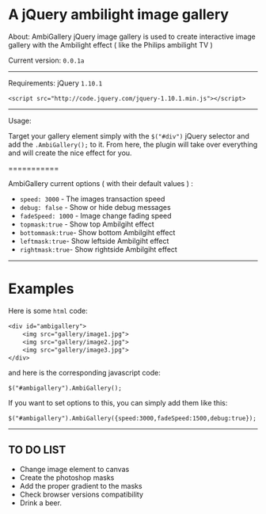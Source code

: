 A jQuery ambilight image gallery
===========

About: AmbiGallery jQuery image gallery is used to create interactive image gallery with the Ambilight effect ( like the Philips ambilight TV )

Current version: ```0.0.1a ```

-----------------
Requirements:
jQuery ``1.10.1``

	<script src="http://code.jquery.com/jquery-1.10.1.min.js"></script>

------------------
Usage:

Target your gallery element simply with the ``$("#div")`` jQuery selector and add the ``.AmbiGallery();`` to it. From here, the plugin will take over everything and will create the nice effect for you.

===========

AmbiGallery current options ( with their default values ) :

- ``speed: 3000`` - The images transaction speed
- ``debug: false`` - Show or hide debug messages
- ``fadeSpeed: 1000`` - Image change fading speed
- ``topmask:true`` - Show top Ambilgiht effect
- ``bottommask:true``- Show bottom Ambilgiht effect
- ``leftmask:true``- Show leftside Ambilgiht effect
- ``rightmask:true``- Show rightside Ambilgiht effect


----------
Examples
==========

Here is some ``html`` code:

	<div id="ambigallery">
		<img src="gallery/image1.jpg">
		<img src="gallery/image2.jpg">
		<img src="gallery/image3.jpg">
	</div>


and here is the corresponding javascript code:

	$("#ambigallery").AmbiGallery();
	
If you want to set options to this, you can simply add them like this:

	$("#ambigallery").AmbiGallery({speed:3000,fadeSpeed:1500,debug:true});
	

----------------
TO DO LIST
----------------
+ Change image element to canvas
+ Create the photoshop masks
+ Add the proper gradient to the masks
+ Check browser versions compatibility
+ Drink a beer.
